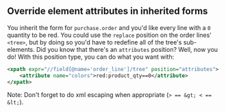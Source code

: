 Override element attributes in inherited forms
---

You inherit the form for `purchase.order` and you'd like every line with a `0` quantity to be red.
You could use the `replace` position on the order lines' `<tree>`, but by doing so you'd have to
redefine all of the tree's sub-elements. Did you know that there's an `attributes` position? Well,
now you do! With this position type, you can do what you want with:

```xml
<xpath expr="//field[@name='order_line']/tree" position="attributes">
    <attribute name="colors">red:product_qty==0</attribute>
</xpath>
```

Note: Don't forget to do xml escaping when appropriate (`> == &gt; < == &lt;`).

